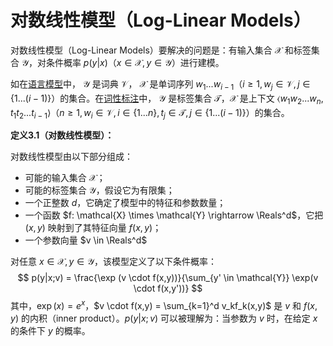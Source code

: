 # 对数线性模型（Log-Linear Models）

对数线性模型（Log-Linear Models）要解决的问题是：有输入集合 $\mathcal{X}$ 和标签集合 $\mathcal{Y}$，对条件概率 $p(y|x)$（$x \in \mathcal{X}, y \in \mathcal{Y}$）进行建模。

如在[语言模型](../Language-Modeling/README.md)中， $\mathcal{Y}$ 是词典 $\mathcal{V}$， $\mathcal{X}$ 是单词序列 $w_1...w_{i-1}$（$i \geq 1, w_j \in \mathcal{V}, j \in \{1 . . .(i - 1)\}$）的集合。在[词性标注](../Tagging-Problems-HMMs/README.md)中， $\mathcal{Y}$ 是标签集合 $\mathcal{T}$，$\mathcal{X}$ 是上下文 $⟨w_1w_2 ... w_n, t_1t_2 ... t_{i-1}⟩$（$n \geq 1, w_i \in \mathcal{V}, i \in \{1 ... n\}, t_j \in \mathcal{T}, j \in \{1 ... (i-1)\}$）的集合。

**定义3.1（对数线性模型）：**

对数线性模型由以下部分组成：

- 可能的输入集合 $\mathcal{X}$；
- 可能的标签集合 $\mathcal{Y}$，假设它为有限集；
- 一个正整数 $d$，它确定了模型中的特征和参数数量；
- 一个函数 $f: \mathcal{X} \times \mathcal{Y} \rightarrow \Reals^d$，它把 $(x,y)$ 映射到了其特征向量 $f(x,y)$；
- 一个参数向量 $v \in \Reals^d$

对任意 $x \in \mathcal{X}, y \in \mathcal{Y}$，该模型定义了以下条件概率：
$$
p(y|x;v) = \frac{\exp (v \cdot f(x,y))}{\sum_{y' \in \mathcal{Y}} \exp(v \cdot f(x,y'))}
$$
其中，$\exp(x) = e^x$，$v \cdot f(x,y) = \sum_{k=1}^d v_kf_k(x,y)$ 是 $v$ 和 $f(x,y)$ 的内积（inner product）。$p(y|x;v)$ 可以被理解为：当参数为 $v$ 时，在给定 $x$ 的条件下 $y$ 的概率。